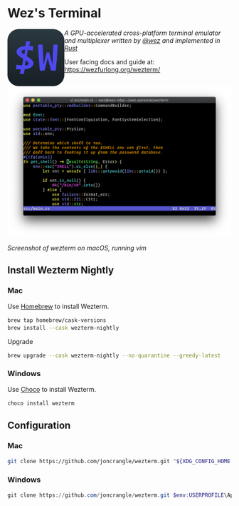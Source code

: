 # Wez's Terminal

<img height="128" alt="WezTerm Icon" src="https://raw.githubusercontent.com/wez/wezterm/main/assets/icon/wezterm-icon.svg" align="left"> *A GPU-accelerated cross-platform terminal emulator and multiplexer written by <a href="https://github.com/wez">@wez</a> and implemented in <a href="https://www.rust-lang.org/">Rust</a>*

User facing docs and guide at: <https://wezfurlong.org/wezterm/>

![Screenshot](https://raw.githubusercontent.com/wez/wezterm/main/docs/screenshots/two.png)

*Screenshot of wezterm on macOS, running vim*

## Install Wezterm Nightly

### Mac

Use [Homebrew](https://brew.sh/) to install Wezterm.

```bash
brew tap homebrew/cask-versions
brew install --cask wezterm-nightly
```

Upgrade

```bash
brew upgrade --cask wezterm-nightly --no-quarantine --greedy-latest
```

### Windows

Use [Choco](https://chocolatey.org/) to install Wezterm.

```powershell
choco install wezterm
```

## Configuration

### Mac

```bash
git clone https://github.com/joncrangle/wezterm.git "${XDG_CONFIG_HOME:-$HOME/.config}"/wezterm
```

### Windows

```powershell
git clone https://github.com/joncrangle/wezterm.git $env:USERPROFILE\AppData\Local\wezterm\
```
